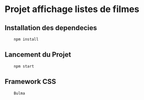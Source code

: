 # Projet affichage listes de filmes 

## Installation des dependecies 

        npm install

## Lancement du Projet 

        npm start 

## Framework CSS 
    
        Bulma

